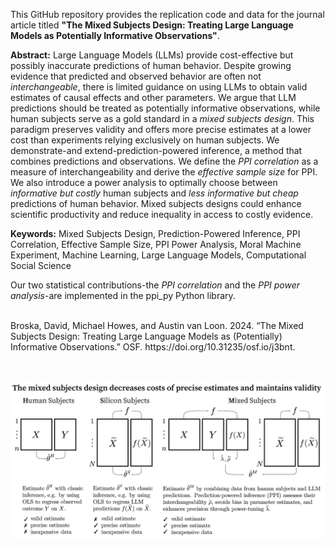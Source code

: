 This GitHub repository provides the replication code and data for the journal article titled **"The Mixed Subjects Design: Treating Large Language Models as Potentially Informative Observations"**.

**Abstract:** Large Language Models (LLMs) provide cost-effective but possibly inaccurate predictions of human behavior. Despite growing evidence that predicted and observed behavior are often not *interchangeable*, there is limited guidance on using LLMs to obtain valid estimates of causal effects and other parameters. We argue that LLM predictions should be treated as potentially informative observations, while human subjects serve as a gold standard in a *mixed subjects design*. This paradigm preserves validity and offers more precise estimates at a lower cost than experiments relying exclusively on human subjects. We demonstrate-and extend-prediction-powered inference, a method that combines predictions and observations. We define the *PPI correlation* as a measure of interchangeability and derive the *effective sample size* for PPI. We also introduce a power analysis to optimally choose between *informative but costly* human subjects and *less informative but cheap* predictions of human behavior. Mixed subjects designs could enhance scientific productivity and reduce inequality in access to costly evidence.

**Keywords:** Mixed Subjects Design, Prediction-Powered Inference, PPI Correlation, Effective Sample Size, PPI Power Analysis, Moral Machine Experiment, Machine Learning, Large Language Models, Computational Social Science

Our two statistical contributions-the *PPI correlation* and the *PPI power analysis*-are implemented in the ppi_py Python library.

<br>
Broska, David, Michael Howes, and Austin van Loon. 2024. “The Mixed Subjects Design: Treating Large Language Models as (Potentially) Informative Observations.” OSF. https://doi.org/10.31235/osf.io/j3bnt.

<br>

<br>

<br>

![](Figures/0_Infogram.png)



